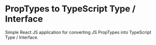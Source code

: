 # PropTypes to TypeScript Type / Interface

Simple React JS application for converting JS PropTypes into TypeScript Type / Interface.

